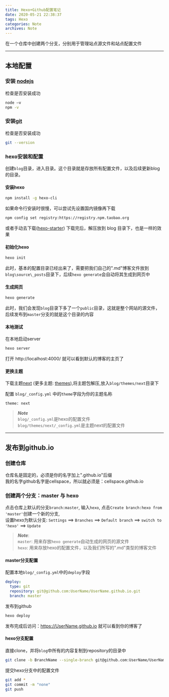 ```yaml
---
title: Hexo+Github配置笔记
date: 2020-05-21 22:38:37
tags: Hexo
categories: Note
archives: Note
---
```


在一个仓库中创建两个分支，分别用于管理站点源文件和站点配置文件
<!-- more -->
---

## 本地配置

### 安装 [nodejs](https://nodejs.org/)
检查是否安装成功
```bash
node –v  
npm -v
```
### 安装[git](https://git-scm.com/downloads)
检查是否安装成功
```bash
git --version
```
### hexo安装和配置
创建`blog`目录，进入目录。这个目录就是存放所有配置文件，以及后续更新blog的目录。

#### 安装hexo
```bash
npm install -g hexo-cli
```
如果命令行安装时很慢，可以尝试先设置国内镜像再下载
```bash
npm config set registry:https://registry.npm.taobao.org
```
或者手动去下载([hexo-starter](https://github.com/hexojs/hexo-starter)) 下载完后，解压放到 blog 目录下，也是一样的效果

#### 初始化hexo
```bash
hexo init
```
此时，基本的配置目录已经出来了，需要把我们自己的".md"博客文件放到`blog\source\_posts`目录下，后续`hexo generate`会自动将其生成到网页中

#### 生成网页
``` bash
hexo generate
```
此时，我们会发现`blog`目录下多了一个`public`目录，这就是整个网站的源文件，后续发布到`master`分支的就是这个目录的内容

#### 本地测试
在本地启动server
``` bash
hexo server
```
打开 http://localhost:4000/ 就可以看到默认的博客的主页了  

#### 更换主题
下载主题[next](https://github.com/theme-next/hexo-theme-next.git) (更多主题: [themes](https://hexo.io/themes/)),将主题包解压,放入`blog/themes/next`目录下  

配置 `blog/_config.yml` 中的`theme`字段为你的主题名称
```bash
theme: next
```
> ***Note***  
> `blog/_config.yml`是hexo的配置文件  
> `blog/themes/next/_config.yml`是主题next的配置文件


---
## 发布到github.io 

### 创建仓库
仓库名是固定的，必须是你的名字加上".github.io"后缀  
我的名字github名字是cellspace，所以就必须是：cellspace.github.io

### 创建两个分支：master 与 hexo 
点击仓库上默认的分支`branch:master`, 输入`hexo`, 点击`Create branch:hexo from 'master'`创建一个新的分支,   
设置hexo为默认分支: `Settings` ==> `Branches` ==> `Default branch` ==> `switch to 'hexo'` ==> `Update`  
> ***Note***:  
>  `master`: 用来存放`hexo generate`自动生成的网页的源文件  
>  `hexo`: 用来存放hexo的配置文件，以及我们所写的".md"类型的博客文件   
 
#### master分支配置
配置本地`blog/_config.yml`中的`deploy`字段
```yml
deploy:
  type: git
  repository: git@github.com:UserName/UserName.github.io.git
  branch: master
```
发布到github
```bash
hexo deploy
```
发布完成后访问：https://UserName.github.io 就可以看到你的博客了

#### hexo分支配置   
直接clone，并将`blog`中所有的内容复制到repository的目录中
```bash
git clone -b BranchName --single-branch git@github.com:UserName/UserName.github.io.git
```
提交hexo分支中的配置文件
```bash
git add *
git commit -m "none"
git push
```